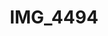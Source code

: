 ---
pid: '171'
layout: photos
title: IMG_4494
filename: IMG_4533.jpg
caption: 
previous_pid: '170'
next_pid: '172'
permalink: "/photos/171.html"
---